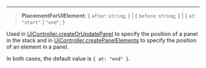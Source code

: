 ***

> **PlacementForUIElement**: \{ `after`: `string`; } | \{ `before`: `string`; } | \{ `at`: `"start"` | `"end"`; }

Used in [UiController.createOrUpdatePanel](UiController.md#createorupdatepanel) to specify the position of a panel in the stack
and in [UiController.createPanelElements](UiController.md#createpanelelements) to specify the position of an element in a panel.

In both cases, the default value is `{ at: "end" }`.
